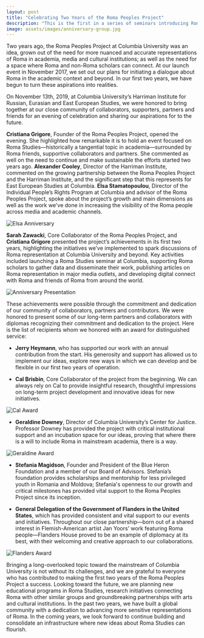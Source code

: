 ```yaml
---
layout: post
title: "Celebrating Two Years of the Roma Peoples Project"
description: "This is the first in a series of seminars introducing Roma Peoples: Between Nations and Globalism to Columbia University" 
image: assets/images/anniversary-group.jpg
---
```


Two years ago, the Roma Peoples Project at Columbia University was an idea, grown out of the need for more nuanced and accurate representations of Roma in academia, media and cultural institutions; as well as the need for a space where Roma and non-Roma scholars can connect. At our launch event in November 2017, we set out our plans for initiating a dialogue about Roma in the academic context and beyond. In our first two years, we have begun to turn these aspirations into realities.

On November 13th, 2019, at Columbia University’s Harriman Institute for Russian, Eurasian and East European Studies, we were honored to bring together at our close community of collaborators, supporters, partners and friends for an evening of celebration and sharing our aspirations for to the future.

**Cristiana Grigore**, Founder of the Roma Peoples Project, opened the evening. She highlighted how remarkable it is to hold an event focused on Roma Studies—historically a tangential topic in academia—surrounded by Roma friends, supportive collaborators and partners. She commented as well on the need to continue and make sustainable the efforts started two years ago. **Alexander Cooley**, Director of the Harriman Institute, commented on the growing partnership between the Roma Peoples Project and the Harriman Institute, and the significant step that this represents for East European Studies at Columbia. **Elsa Stamatopoulou**, Director of the Individual People’s Rights Program at Columbia and advisor of the Roma Peoples Project, spoke about the project’s growth and main dimensions as well as the work we've done in increasing the visibility of the Roma people across media and academic channels. 

![Elsa Anniversary]({{site.baseurl}}/assets/images/elsa-anniversary.jpg)

**Sarah Zawacki**, Core Collaborator of the Roma Peoples Project, and **Cristiana Grigore** presented the project’s achievements in its first two years, highlighting the initiatives we’ve implemented to spark discussions of Roma representation at Columbia University and beyond. Key activities included launching a Roma Studies seminar at Columbia, supporting Roma scholars to gather data and disseminate their work, publishing articles on Roma representation in major media outlets, and developing digital connect with Roma and friends of Roma from around the world.

![Anniversary Presentation]({{site.baseurl}}/assets/images/anniversary-presentation.jpg)

These achievements were possible through the commitment and dedication of our community of collaborators, partners and contributors. We were honored to present some of our long-term partners and collaborators with diplomas recognizing their commitment and dedication to the project. Here is the list of recipients whom we honored with an award for distinguished service:

- **Jerry Heymann**, who has supported our work with an annual contribution from the start. His generosity and support has allowed us to  implement our ideas, explore new ways in which we can develop and be flexible in our first two years of operation.

- **Cal Brisbin**, Core Collaborator of the project from the beginning. We can always rely on Cal to provide insightful research, thoughtful impressions on long-term project development and innovative ideas for new initiatives. 

![Cal Award]({{site.baseurl}}/assets/images/cal-award.jpg)

- **Geraldine Downey**, Director of Columbia University’s Center for Justice. Professor Downey has provided the project with critical institutional support and an incubation space for our ideas, proving that where there is a will to include Roma in mainstream academia, there is a way.

![Geraldine Award]({{site.baseurl}}/assets/images/geraldine-award.jpg)

- **Stefania Magidson**, Founder and President of the Blue Heron Foundation and a member of our Board of Advisors. Stefania’s foundation provides scholarships and mentorship for less privileged youth in Romania and Moldova; Stefania's openness to our growth and critical milestones has provided vital support to the Roma Peoples Project since its inception.

- **General Delegation of the Government of Flanders in the United States**, which has provided consistent and vital support to our events and initiatives. Throughout our close partnership—born out of a shared interest in Flemish-American artist Jan Yoors’ work featuring Roma people—Flanders House proved to be an example of diplomacy at its best, with their welcoming and creative approach to our collaborations.

![Flanders Award]({{site.baseurl}}/assets/images/flanders-award.jpg)

Bringing a long-overlooked topic toward the mainstream of Columbia University is not without its challenges, and we are grateful to everyone who has contributed to making the first two years of the Roma Peoples Project a success. Looking toward the future, we are planning new educational programs in Roma Studies, research initiatives connecting Roma with other similar groups and groundbreaking partnerships with arts and cultural institutions. In the past two years, we have built a global community with a dedication to advancing more sensitive representations of Roma. In the coming years, we look forward to continue building and consolidate an infrastructure where new ideas about Roma Studies can flourish. 
